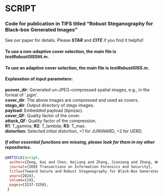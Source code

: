 # SCRIPT
### Code for publication in TIFS titled “Robust Steganography for Black-box Generated Images”
 See our paper for details. Please ***STAR*** and ***CITE*** if you find it helpful!

#### To use a non-adaptive cover selection, the main file is *testRobustGISSttt.m*.
#### To use an adaptive cover selection, the main file is *testRobustGISS.m*.

#### Explanation of input parameters:
**pcover_dir**: Generated un-JPEG-compressed spatial images, e.g., in the format of '.pgm'.\
**cover_dir**: The above images are compressed and used as covers.\
**stego_dir**: Output directory of stego images.\
**payload**: Embedded payload (bpnzac).\
**cover_QF**: Quality factor of the cover.\
**attack_QF**: Quality factor of the compression.\
**R1**: T_gamma; **R2**: T_lambda; **R3**: T_max.\
**distortion**: Selected initial distortion, =1 for JUNIWARD, =2 for UERD.

#### *If other essential functions are missing, please look for them in my other repositories*.

``` bibtex
@ARTICLE{script,
  author={Zeng, Kai and Chen, Kejiang and Zhang, Jiansong and Zhang, Weiming and Yu, Nenghai},
  journal={IEEE Transactions on Information Forensics and Security}, 
  title={Toward Secure and Robust Steganography for Black-Box Generated Images}, 
  year={2024},
  volume={19},
  pages={3237-3250},
 }
```
